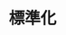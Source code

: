 ---
title: "標準化"
description: "敝站的格式標準化方案相關"
slug: "standard"
style:
    background: "#2a9d8f"
    color: "#fff"
---